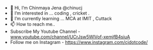 - 👋 Hi, I’m Chinmaya Jena @chinucj
- 👀 I’m interested in ... coding , cricket .
- 🌱 I’m currently learning ... MCA at IMIT , Cuttack
- 📫 How to reach me..
- Subscribe My Youtube Channel - www.youtube.com/channel/UCrJsw5WlVof-xemjfB4siuA
- Follow me on Instagram - https://www.instagram.com/cjdotcode/

<!---
chinucj/chinucj is a ✨ special ✨ repository because its `README.md` (this file) appears on your GitHub profile.
You can click the Preview link to take a look at your changes.
--->
